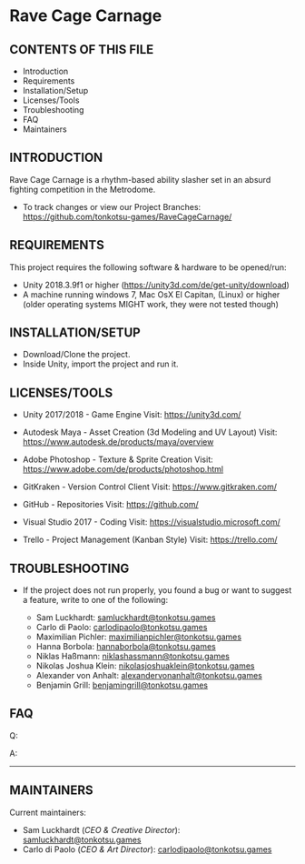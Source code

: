 # Rave Cage Carnage

CONTENTS OF THIS FILE
---------------------

 * Introduction
 * Requirements
 * Installation/Setup
 * Licenses/Tools
 * Troubleshooting
 * FAQ
 * Maintainers


INTRODUCTION
------------

Rave Cage Carnage is a rhythm-based ability slasher set in an absurd fighting competition in the Metrodome.

 * To track changes or view our Project Branches:
   https://github.com/tonkotsu-games/RaveCageCarnage/


REQUIREMENTS
------------

This project requires the following software & hardware to be opened/run:

 * Unity 2018.3.9f1 or higher (https://unity3d.com/de/get-unity/download)
 * A machine running windows 7, Mac OsX El Capitan, (Linux) or higher (older operating systems MIGHT work, they were not tested though)


INSTALLATION/SETUP
------------

* Download/Clone the project.
* Inside Unity, import the project and run it.


LICENSES/TOOLS
------------

* Unity 2017/2018 - Game Engine
  Visit: https://unity3d.com/

* Autodesk Maya - Asset Creation (3d Modeling and UV Layout)
  Visit: https://www.autodesk.de/products/maya/overview

* Adobe Photoshop - Texture & Sprite Creation
  Visit: https://www.adobe.com/de/products/photoshop.html

* GitKraken - Version Control Client
  Visit: https://www.gitkraken.com/

* GitHub - Repositories
  Visit: https://github.com/

* Visual Studio 2017 - Coding
  Visit: https://visualstudio.microsoft.com/

* Trello - Project Management (Kanban Style)
  Visit: https://trello.com/


TROUBLESHOOTING
---------------

 * If the project does not run properly, you found a bug or want to suggest a feature, write to one of the following:

   - Sam Luckhardt:           samluckhardt@tonkotsu.games
   - Carlo di Paolo:          carlodipaolo@tonkotsu.games
   - Maximilian Pichler:      maximilianpichler@tonkotsu.games
   - Hanna Borbola:           hannaborbola@tonkotsu.games
   - Niklas Haßmann:          niklashassmann@tonkotsu.games
   - Nikolas Joshua Klein:    nikolasjoshuaklein@tonkotsu.games
   - Alexander von Anhalt:    alexandervonanhalt@tonkotsu.games
   - Benjamin Grill:          benjamingrill@tonkotsu.games

FAQ
---

Q:

A:

--------------------------

 MAINTAINERS
 -----------

 Current maintainers:
  * Sam Luckhardt (_CEO & Creative Director_):       samluckhardt@tonkotsu.games
  * Carlo di Paolo (_CEO & Art Director_):           carlodipaolo@tonkotsu.games
